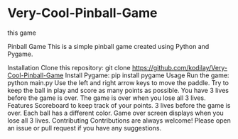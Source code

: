 # Very-Cool-Pinball-Game
this game 


Pinball Game
This is a simple pinball game created using Python and Pygame.

Installation
Clone this repository: git clone https://github.com/kodilay/Very-Cool-Pinball-Game
Install Pygame: pip install pygame
Usage
Run the game: python main.py
Use the left and right arrow keys to move the paddle.
Try to keep the ball in play and score as many points as possible.
You have 3 lives before the game is over.
The game is over when you lose all 3 lives.
Features
Scoreboard to keep track of your points.
3 lives before the game is over.
Each ball has a different color.
Game over screen displays when you lose all 3 lives.
Contributing
Contributions are always welcome! Please open an issue or pull request if you have any suggestions.
